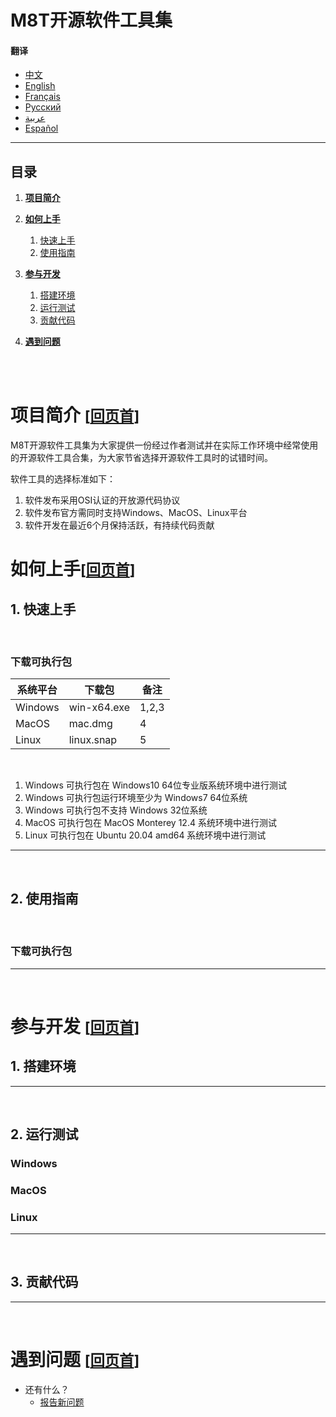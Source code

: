 # M8T开源软件工具集
#### 翻译

- [中文](/README.md)
- [English](/README.en.md)
- [Français](/README.fr.md)
- [Русский](/README.ru.md)
- [عربية](/README.ar.md)
- [Español](/README.es.md)

___

## 目录

1. [**项目简介**](#Introduction)

2. [**如何上手**](#getting-started-1)
   1. [快速上手](#getting-started-1)
   2. [使用指南](#getting-started-2)
 
3. [**参与开发**](#joining-us-1)
   1. [搭建环境](#joining-us-1)
   2. [运行测试](#joining-us-2)
   3. [贡献代码](#joining-us-2)

4. [**遇到问题**](#Troubleshooting)

<br><br>

# 项目简介 <small>[[回页首](#目录)]</small>

<a id="Introduction"></a>

M8T开源软件工具集为大家提供一份经过作者测试并在实际工作环境中经常使用的开源软件工具合集，为大家节省选择开源软件工具时的试错时间。

软件工具的选择标准如下：
1. 软件发布采用OSI认证的开放源代码协议
2. 软件发布官方需同时支持Windows、MacOS、Linux平台
3. 软件开发在最近6个月保持活跃，有持续代码贡献

<a id="getting-started-1"></a>

# 如何上手<small>[[回页首](#目录)]</small>

## 1. 快速上手

<br>

### 下载可执行包

| 系统平台 | 下载包 | 备注 |
| --- | --- | --- |
| Windows | win-x64.exe | 1,2,3 |
| MacOS | mac.dmg | 4 |
| Linux | linux.snap | 5 |

<br>

1. Windows 可执行包在 Windows10 64位专业版系统环境中进行测试
2. Windows 可执行包运行环境至少为 Windows7 64位系统
3. Windows 可执行包不支持 Windows 32位系统
4. MacOS 可执行包在 MacOS Monterey 12.4 系统环境中进行测试
5. Linux 可执行包在 Ubuntu 20.04 amd64 系统环境中进行测试

___
<br>

<a id="getting-started-2"></a>

## 2. 使用指南
<br>

### 下载可执行包

___
<br>

<a id="joining-us-1"></a>

# 参与开发 <small>[[回页首](#目录)]</small>

## 1. 搭建环境

___
<br>

<a id="joining-us-2"></a>

## 2. 运行测试

### Windows

### MacOS

### Linux

___
<br>

<a id="joining-us-3"></a>

## 3. 贡献代码

___
<br>

<a id="Troubleshooting"></a>

# 遇到问题 <small>[[回页首](#目录)]</small>

- 还有什么？
  - [报告新问题](https://github.com/maotao8/m8t_ost/issues/new)
